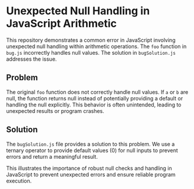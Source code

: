 # Unexpected Null Handling in JavaScript Arithmetic

This repository demonstrates a common error in JavaScript involving unexpected null handling within arithmetic operations.  The `foo` function in `bug.js` incorrectly handles null values. The solution in `bugSolution.js` addresses the issue. 

## Problem
The original `foo` function does not correctly handle null values.  If `a` or `b` are null, the function returns null instead of potentially providing a default or handling the null explicitly. This behavior is often unintended, leading to unexpected results or program crashes.

## Solution
The `bugSolution.js` file provides a solution to this problem. We use a ternary operator to provide default values (0) for null inputs to prevent errors and return a meaningful result.

This illustrates the importance of robust null checks and handling in JavaScript to prevent unexpected errors and ensure reliable program execution.